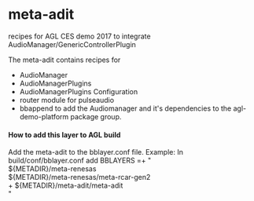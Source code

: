# meta-adit
recipes for AGL CES demo 2017 to integrate AudioManager/GenericControllerPlugin

The meta-adit contains recipes for
- AudioManager
- AudioManagerPlugins
- AudioManagerPlugins Configuration
- router module for pulseaudio
- bbappend to add the Audiomanager and it's dependencies to the agl-demo-platform package group.

#### How to add this layer to AGL build
Add the meta-adit to the bblayer.conf file.
Example: In build/conf/bblayer.conf add
BBLAYERS =+ "\
    ${METADIR}/meta-renesas \
    ${METADIR}/meta-renesas/meta-rcar-gen2 \
\+  ${METADIR}/meta-adit/meta-adit \
"

